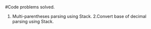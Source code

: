 #Code problems solved.
1. Multi-parentheses parsing using Stack.
2.Convert base of decimal parsing using Stack.
